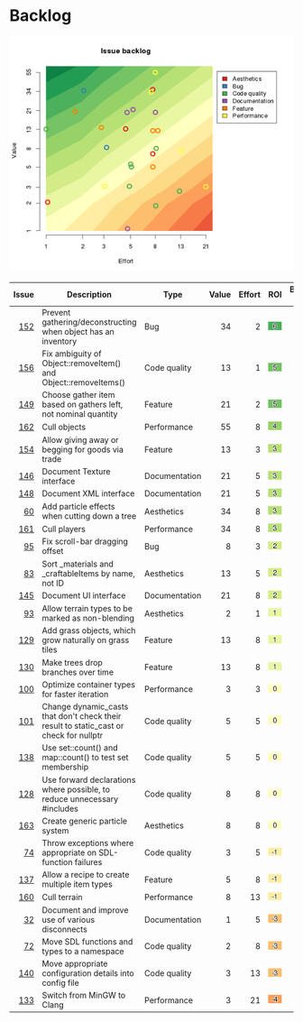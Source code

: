 # Backlog
![Issue backlog](backlog.png)

| Issue | Description | Type | Value | Effort | ROI | Blocked by |
| ----: | ----------- | ---- | ----: | -----: | --: | ---------: |
| [152](https://github.com/timgurto/mmo/issues/152) | Prevent gathering/deconstructing when object has an inventory | Bug | 34 | 2 | ![6](roi-images/roi_6.png) |  |
| [156](https://github.com/timgurto/mmo/issues/156) | Fix ambiguity of Object::removeItem() and Object::removeItems() | Code quality | 13 | 1 | ![5](roi-images/roi_5.png) |  |
| [149](https://github.com/timgurto/mmo/issues/149) | Choose gather item based on gathers left, not nominal quantity | Feature | 21 | 2 | ![5](roi-images/roi_5.png) |  |
| [162](https://github.com/timgurto/mmo/issues/162) | Cull objects | Performance | 55 | 8 | ![4](roi-images/roi_4.png) |  |
| [154](https://github.com/timgurto/mmo/issues/154) | Allow giving away or begging for goods via trade | Feature | 13 | 3 | ![3](roi-images/roi_3.png) |  |
| [146](https://github.com/timgurto/mmo/issues/146) | Document Texture interface | Documentation | 21 | 5 | ![3](roi-images/roi_3.png) |  |
| [148](https://github.com/timgurto/mmo/issues/148) | Document XML interface | Documentation | 21 | 5 | ![3](roi-images/roi_3.png) |  |
| [60](https://github.com/timgurto/mmo/issues/60) | Add particle effects when cutting down a tree | Aesthetics | 34 | 8 | ![3](roi-images/roi_3.png) |  |
| [161](https://github.com/timgurto/mmo/issues/161) | Cull players | Performance | 34 | 8 | ![3](roi-images/roi_3.png) |  |
| [95](https://github.com/timgurto/mmo/issues/95) | Fix scroll-bar dragging offset | Bug | 8 | 3 | ![2](roi-images/roi_2.png) |  |
| [83](https://github.com/timgurto/mmo/issues/83) | Sort _materials and _craftableItems by name, not ID | Aesthetics | 13 | 5 | ![2](roi-images/roi_2.png) |  |
| [145](https://github.com/timgurto/mmo/issues/145) | Document UI interface | Documentation | 21 | 8 | ![2](roi-images/roi_2.png) |  |
| [93](https://github.com/timgurto/mmo/issues/93) | Allow terrain types to be marked as non-blending | Aesthetics | 2 | 1 | ![1](roi-images/roi_1.png) |  |
| [129](https://github.com/timgurto/mmo/issues/129) | Add grass objects, which grow naturally on grass tiles | Feature | 13 | 8 | ![1](roi-images/roi_1.png) |  |
| [130](https://github.com/timgurto/mmo/issues/130) | Make trees drop branches over time | Feature | 13 | 8 | ![1](roi-images/roi_1.png) |  |
| [100](https://github.com/timgurto/mmo/issues/100) | Optimize container types for faster iteration | Performance | 3 | 3 | ![0](roi-images/roi_0.png) |  |
| [101](https://github.com/timgurto/mmo/issues/101) | Change dynamic_casts that don't check their result to static_cast or check for nullptr | Code quality | 5 | 5 | ![0](roi-images/roi_0.png) |  |
| [138](https://github.com/timgurto/mmo/issues/138) | Use set::count() and map::count() to test set membership | Code quality | 5 | 5 | ![0](roi-images/roi_0.png) |  |
| [128](https://github.com/timgurto/mmo/issues/128) | Use forward declarations where possible, to reduce unnecessary #includes | Code quality | 8 | 8 | ![0](roi-images/roi_0.png) |  |
| [163](https://github.com/timgurto/mmo/issues/163) | Create generic particle system | Aesthetics | 8 | 8 | ![0](roi-images/roi_0.png) | 60 |
| [74](https://github.com/timgurto/mmo/issues/74) | Throw exceptions where appropriate on SDL-function failures | Code quality | 3 | 5 | ![-1](roi-images/roi_-1.png) |  |
| [137](https://github.com/timgurto/mmo/issues/137) | Allow a recipe to create multiple item types | Feature | 5 | 8 | ![-1](roi-images/roi_-1.png) |  |
| [160](https://github.com/timgurto/mmo/issues/160) | Cull terrain | Performance | 8 | 13 | ![-1](roi-images/roi_-1.png) |  |
| [32](https://github.com/timgurto/mmo/issues/32) | Document and improve use of various disconnects | Documentation | 1 | 5 | ![-3](roi-images/roi_-3.png) |  |
| [72](https://github.com/timgurto/mmo/issues/72) | Move SDL functions and types to a namespace | Code quality | 2 | 8 | ![-3](roi-images/roi_-3.png) |  |
| [140](https://github.com/timgurto/mmo/issues/140) | Move appropriate configuration details into config file | Code quality | 3 | 13 | ![-3](roi-images/roi_-3.png) |  |
| [133](https://github.com/timgurto/mmo/issues/133) | Switch from MinGW to Clang | Performance | 3 | 21 | ![-4](roi-images/roi_-4.png) |  |
